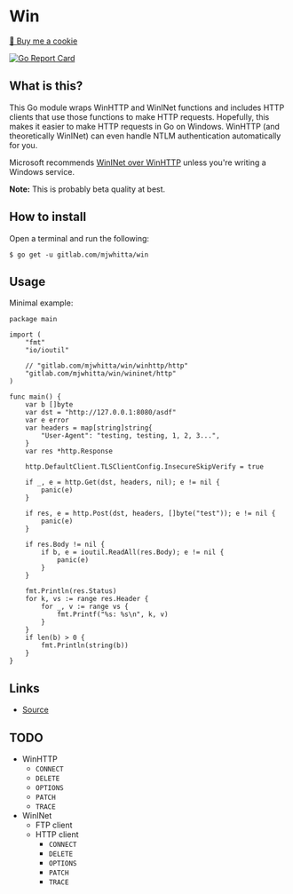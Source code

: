 # Win

<a href="https://www.buymeacoffee.com/mjwhitta">🍪 Buy me a cookie</a>

[![Go Report Card](https://goreportcard.com/badge/gitlab.com/mjwhitta/win)](https://goreportcard.com/report/gitlab.com/mjwhitta/win)

## What is this?

This Go module wraps WinHTTP and WinINet functions and includes HTTP
clients that use those functions to make HTTP requests. Hopefully,
this makes it easier to make HTTP requests in Go on Windows. WinHTTP
(and theoretically WinINet) can even handle NTLM authentication
automatically for you.

Microsoft recommends [WinINet over WinHTTP] unless you're writing a
Windows service.

**Note:** This is probably beta quality at best.

[WinINet over WinHTTP]: https://docs.microsoft.com/en-us/windows/win32/wininet/wininet-vs-winhttp

## How to install

Open a terminal and run the following:

```
$ go get -u gitlab.com/mjwhitta/win
```

## Usage

Minimal example:

```
package main

import (
    "fmt"
    "io/ioutil"

    // "gitlab.com/mjwhitta/win/winhttp/http"
    "gitlab.com/mjwhitta/win/wininet/http"
)

func main() {
    var b []byte
    var dst = "http://127.0.0.1:8080/asdf"
    var e error
    var headers = map[string]string{
        "User-Agent": "testing, testing, 1, 2, 3...",
    }
    var res *http.Response

    http.DefaultClient.TLSClientConfig.InsecureSkipVerify = true

    if _, e = http.Get(dst, headers, nil); e != nil {
        panic(e)
    }

    if res, e = http.Post(dst, headers, []byte("test")); e != nil {
        panic(e)
    }

    if res.Body != nil {
        if b, e = ioutil.ReadAll(res.Body); e != nil {
            panic(e)
        }
    }

    fmt.Println(res.Status)
    for k, vs := range res.Header {
        for _, v := range vs {
            fmt.Printf("%s: %s\n", k, v)
        }
    }
    if len(b) > 0 {
        fmt.Println(string(b))
    }
}
```

## Links

- [Source](https://gitlab.com/mjwhitta/win)

## TODO

- WinHTTP
    - `CONNECT`
    - `DELETE`
    - `OPTIONS`
    - `PATCH`
    - `TRACE`
- WinINet
    - FTP client
    - HTTP client
        - `CONNECT`
        - `DELETE`
        - `OPTIONS`
        - `PATCH`
        - `TRACE`
